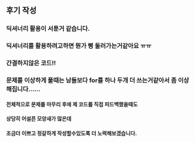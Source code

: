 ## 후기 작성

### 딕셔너리 활용이 서툰거 같습니다.
### 딕셔너리를 활용하려고하면 뭔가 삥 둘러가는거같아요 ㅠㅠ

### 간결하지않은 코드!!
### 문제를 이상하게 풀때는 남들보다 for를 하나 두개 더 쓰는거같아서 좀 이상해집니다......


#### 전체적으로 문제를 마무리 후에 제 코드를 직접 피드백했을때도 
#### 상당히 어설픈 모양새가 많은데
#### 조금더 이쁘고 정갈하게 작성할수있도록 더 노력해보겠습니다.